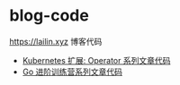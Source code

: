 # blog-code

https://lailin.xyz 博客代码

- [Kubernetes 扩展: Operator 系列文章代码](./k8s-operator)
- [Go 进阶训练营系列文章代码](./go-training)
